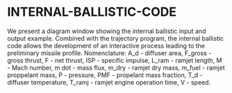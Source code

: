 # INTERNAL-BALLISTIC-CODE
We present a diagram window showing the internal ballistic input and output example. Combined with the trajectory program, the internal ballistic code allows the development of an interactive process leading to the preliminary missile profile.
Nomenclature:
A_d - diffuser area,
F_gross - gross thrust,
F - net thrust,
ISP - specific impulse,
L_ram - ramjet length,
M - Mach number,
m dot - mass flux,
m_dry - ramjet dry mass,
m_fuel - ramjet proppelant mass,
P - pressure,
PMF - propelant mass fraction,
T_d - diffuser temperature,
T_ramj - ramjet engine operation time,
V - speed.

